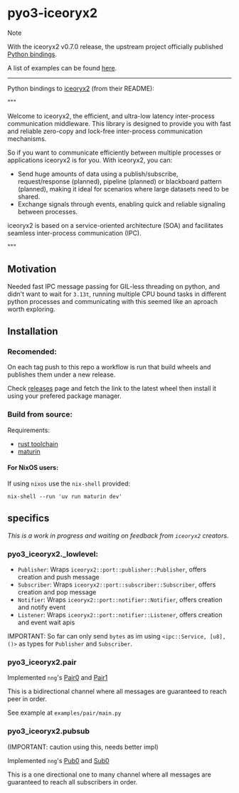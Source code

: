 # pyo3-iceoryx2

> [!NOTE]
> With the iceoryx2 v0.7.0 release, the upstream project officially published [Python bindings](https://eclipse-iceoryx.github.io/iceoryx2/python/main/).
>
> A list of examples can be found [here](https://github.com/eclipse-iceoryx/iceoryx2/tree/main/examples/python).

---

Python bindings to [iceoryx2](https://docs.rs/iceoryx2/latest/iceoryx2/) (from their README):

"""

Welcome to iceoryx2, the efficient, and ultra-low latency inter-process communication middleware. This library is designed to provide you with fast and reliable zero-copy and lock-free inter-process communication mechanisms.

So if you want to communicate efficiently between multiple processes or applications iceoryx2 is for you. With iceoryx2, you can:

- Send huge amounts of data using a publish/subscribe, request/response (planned), pipeline (planned) or blackboard pattern (planned), making it ideal for scenarios where large datasets need to be shared.
- Exchange signals through events, enabling quick and reliable signaling between processes.

iceoryx2 is based on a service-oriented architecture (SOA) and facilitates seamless inter-process communication (IPC).

"""

## Motivation

Needed fast IPC message passing for GIL-less threading on python, and didn't want to wait for `3.13t`, running multiple CPU bound tasks in different python processes and communicating with this seemed like an aproach worth exploring.

## Installation

### Recomended:
On each tag push to this repo a workflow is run that build wheels and publishes them under a new release.

Check [releases]() page and fetch the link to the latest wheel then install it using your prefered package manager.

### Build from source:

Requirements:

- [rust toolchain](https://rustup.rs/)
- [maturin](https://github.com/PyO3/maturin)

#### For NixOS users:
If using `nixos` use the `nix-shell` provided:

    nix-shell --run 'uv run maturin dev'

## specifics

*This is a work in progress and waiting on feedback from `iceoryx2` creators.*

### pyo3_iceoryx2._lowlevel:

- `Publisher`: Wraps `iceoryx2::port::publisher::Publisher`, offers creation and push message
- `Subscriber`: Wraps `iceoryx2::port::subscriber::Subscriber`, offers creation and pop message
- `Notifier`: Wraps `iceoryx2::port::notifier::Notifier`, offers creation and notify event
- `Listener`: Wraps `iceoryx2::port::notifier::Listener`, offers creation and event wait apis

IMPORTANT: So far can only send `bytes` as im using `<ipc::Service, [u8], ()>` as types for `Publisher` and `Subscriber`.

### pyo3_iceoryx2.pair

Implemented `nng`'s [Pair0](https://pynng.readthedocs.io/en/latest/core.html#pynng.Pair0) and [Pair1](https://pynng.readthedocs.io/en/latest/core.html#pynng.Pair1)

This is a bidirectional channel where all messages are guaranteed to reach peer in order.

See example at `examples/pair/main.py`

### pyo3_iceoryx2.pubsub

(IMPORTANT: caution using this, needs better impl)

Implemented `nng`'s [Pub0](https://pynng.readthedocs.io/en/latest/core.html#pynng.Pub0) and [Sub0](https://pynng.readthedocs.io/en/latest/core.html#pynng.Sub0)

This is a one directional one to many channel where all messages are guaranteed to reach all subscribers in order.
